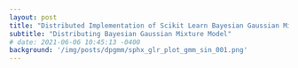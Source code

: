 ```yaml
---
layout: post
title: "Distributed Implementation of Scikit Learn Bayesian Gaussian Mixture Model"
subtitle: "Distributing Bayesian Gaussian Mixture Model"
# date: 2021-06-06 10:45:13 -0400
background: '/img/posts/dpgmm/sphx_glr_plot_gmm_sin_001.png'
---
```

